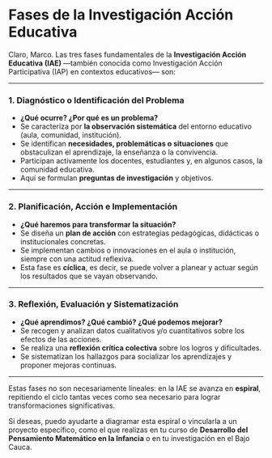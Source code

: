 # Fases de la Investigación Acción Educativa  

Claro, Marco. Las tres fases fundamentales de la **Investigación Acción Educativa (IAE)** —también conocida como Investigación Acción Participativa (IAP) en contextos educativos— son:

---

### 1. **Diagnóstico o Identificación del Problema**

* **¿Qué ocurre? ¿Por qué es un problema?**
* Se caracteriza por **la observación sistemática** del entorno educativo (aula, comunidad, institución).
* Se identifican **necesidades, problemáticas o situaciones** que obstaculizan el aprendizaje, la enseñanza o la convivencia.
* Participan activamente los docentes, estudiantes y, en algunos casos, la comunidad educativa.
* Aquí se formulan **preguntas de investigación** y objetivos.

---

### 2. **Planificación, Acción e Implementación**

* **¿Qué haremos para transformar la situación?**
* Se diseña un **plan de acción** con estrategias pedagógicas, didácticas o institucionales concretas.
* Se implementan cambios o innovaciones en el aula o institución, siempre con una actitud reflexiva.
* Esta fase es **cíclica**, es decir, se puede volver a planear y actuar según los resultados que se vayan observando.

---

### 3. **Reflexión, Evaluación y Sistematización**

* **¿Qué aprendimos? ¿Qué cambió? ¿Qué podemos mejorar?**
* Se recogen y analizan datos cualitativos y/o cuantitativos sobre los efectos de las acciones.
* Se realiza una **reflexión crítica colectiva** sobre los logros y dificultades.
* Se sistematizan los hallazgos para socializar los aprendizajes y proponer mejoras continuas.

---

Estas fases no son necesariamente lineales: en la IAE se avanza en **espiral**, repitiendo el ciclo tantas veces como sea necesario para lograr transformaciones significativas.

Si deseas, puedo ayudarte a diagramar esta espiral o vincularla a un proyecto específico, como el que realizas en tu curso de **Desarrollo del Pensamiento Matemático en la Infancia** o en tu investigación en el Bajo Cauca.
